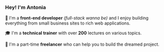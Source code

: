 ### Hey! I'm Antonia

:dart: I'm a **front-end developer** *(full-stack wanna be)* and I enjoy building everything from small business sites to rich web applications.

:mortar_board: I'm a **technical trainer** with over **200** lectures on various topics.

:money_with_wings: I'm a part-time **freelancer** who can help you to build the dreamed project.

